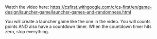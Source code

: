 Watch the video here: 
https://csfirst.withgoogle.com/c/cs-first/en/game-design/launcher-game/launcher-games-and-randomness.html

You will create a launcher game like the one in the video. You will counts points AND also have a countdown timer. When the countdown timer hits zero, stop everything.